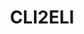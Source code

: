 ---
title: "CLI2ELI"
description: "Wrap any command-line tool to Emacs commands easily"
tags: ["Emacs"]
contributor: false
repo: "https://github.com/nohzafk/cli2eli"
weight: 10
---